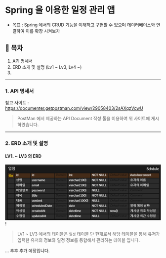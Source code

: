 
# Spring 을 이용한 일정 관리 앱

* 목표 : Spring 에서의 CRUD 기능을 이해하고 구현할 수 있으며 데이터베이스와
연결하여 이를 확장 시켜보자

## 📄 목차
1) API 명세서
2) ERD 소개 및 설명 (Lv1 ~ Lv3, Lv4 ~)
3) 

---

### 1. API 명세서

참고 사이트 : https://documenter.getpostman.com/view/29058403/2sAXqzVcwU

> PostMan 에서 제공하는 API Document 작성 툴을 이용하여 위 사이트에 게시하였습니다.

---

### 2. ERD 소개 및 설명

#### LV1. ~ LV3 의 ERD
![img.png](Lv1ERD.png)!
> LV1 ~ LV3 에서의 테이블은 `일정` 테이블 단 한개로서 해당 테이블을 
통해 유저가 입력한 유저의 정보와 일정 정보를 통합해서 관리하는 테이블 
입니다.

... 추후 추가 예정입니다.